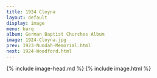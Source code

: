 ```yaml
---
title: 1924 Cloyna
layout: default
display: image
menu: barq
album: German Baptist Churches Album
image: 1924-Cloyna.jpg
prev: 1923-Nundah-Memorial.html
next: 1924-Woodford.html
---
```

{% include image-head.md %}
{% include image.html %}